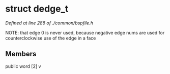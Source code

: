 # struct dedge_t

*Defined at line 286 of ./common/bspfile.h*

 NOTE: that edge 0 is never used, because negative edge nums are used for counterclockwise use of the edge in a face



## Members

public word [2] v



